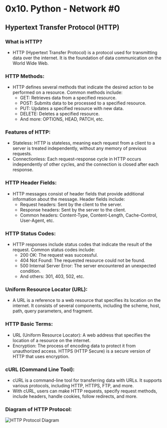 # 0x10. Python - Network #0
## Hypertext Transfer Protocol (HTTP)

### What is HTTP?
- HTTP (Hypertext Transfer Protocol) is a protocol used for transmitting data over the internet. It is the foundation of data communication on the World Wide Web.

### HTTP Methods:
- HTTP defines several methods that indicate the desired action to be performed on a resource. Common methods include:
  - GET: Retrieves data from a specified resource.
  - POST: Submits data to be processed to a specified resource.
  - PUT: Updates a specified resource with new data.
  - DELETE: Deletes a specified resource.
  - And more: OPTIONS, HEAD, PATCH, etc.

### Features of HTTP:
- Stateless: HTTP is stateless, meaning each request from a client to a server is treated independently, without any memory of previous requests.
- Connectionless: Each request-response cycle in HTTP occurs independently of other cycles, and the connection is closed after each response.

### HTTP Header Fields:
- HTTP messages consist of header fields that provide additional information about the message. Header fields include:
  - Request headers: Sent by the client to the server.
  - Response headers: Sent by the server to the client.
  - Common headers: Content-Type, Content-Length, Cache-Control, User-Agent, etc.

### HTTP Status Codes:
- HTTP responses include status codes that indicate the result of the request. Common status codes include:
  - 200 OK: The request was successful.
  - 404 Not Found: The requested resource could not be found.
  - 500 Internal Server Error: The server encountered an unexpected condition.
  - And others: 301, 403, 502, etc.

### Uniform Resource Locator (URL):
- A URL is a reference to a web resource that specifies its location on the internet. It consists of several components, including the scheme, host, path, query parameters, and fragment.

### HTTP Basic Terms:
- URL (Uniform Resource Locator): A web address that specifies the location of a resource on the internet.
- Encryption: The process of encoding data to protect it from unauthorized access. HTTPS (HTTP Secure) is a secure version of HTTP that uses encryption.

### cURL (Command Line Tool):
- cURL is a command-line tool for transferring data with URLs. It supports various protocols, including HTTP, HTTPS, FTP, and more.
- With cURL, users can make HTTP requests, specify request methods, include headers, handle cookies, follow redirects, and more.

### Diagram of HTTP Protocol:
![HTTP Protocol Diagram](https://quickshare.samsungcloud.com/uo9nAAIyK3Bh)

